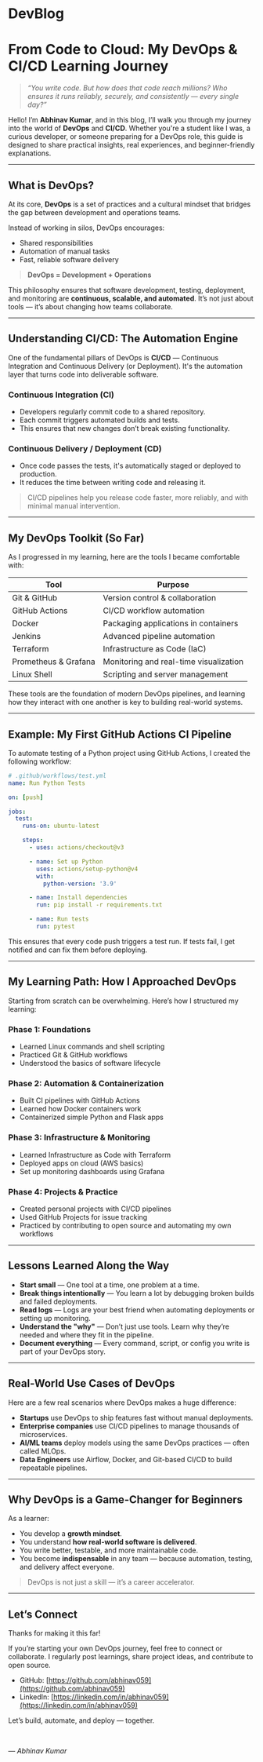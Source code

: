 # DevBlog
# From Code to Cloud: My DevOps & CI/CD Learning Journey

> _“You write code. But how does that code reach millions? Who ensures it runs reliably, securely, and consistently — every single day?”_

Hello! I’m **Abhinav Kumar**, and in this blog, I’ll walk you through my journey into the world of **DevOps** and **CI/CD**. Whether you're a student like I was, a curious developer, or someone preparing for a DevOps role, this guide is designed to share practical insights, real experiences, and beginner-friendly explanations.

---

## What is DevOps?

At its core, **DevOps** is a set of practices and a cultural mindset that bridges the gap between development and operations teams.

Instead of working in silos, DevOps encourages:
- Shared responsibilities
- Automation of manual tasks
- Fast, reliable software delivery

> **DevOps = Development + Operations**

This philosophy ensures that software development, testing, deployment, and monitoring are **continuous, scalable, and automated**. It’s not just about tools — it’s about changing how teams collaborate.

---

## Understanding CI/CD: The Automation Engine

One of the fundamental pillars of DevOps is **CI/CD** — Continuous Integration and Continuous Delivery (or Deployment). It's the automation layer that turns code into deliverable software.

### Continuous Integration (CI)
- Developers regularly commit code to a shared repository.
- Each commit triggers automated builds and tests.
- This ensures that new changes don’t break existing functionality.

### Continuous Delivery / Deployment (CD)
- Once code passes the tests, it's automatically staged or deployed to production.
- It reduces the time between writing code and releasing it.

> CI/CD pipelines help you release code faster, more reliably, and with minimal manual intervention.

---

## My DevOps Toolkit (So Far)

As I progressed in my learning, here are the tools I became comfortable with:

| Tool                  | Purpose                                 |
|-----------------------|-----------------------------------------|
| Git & GitHub          | Version control & collaboration         |
| GitHub Actions        | CI/CD workflow automation               |
| Docker                | Packaging applications in containers    |
| Jenkins               | Advanced pipeline automation            |
| Terraform             | Infrastructure as Code (IaC)            |
| Prometheus & Grafana  | Monitoring and real-time visualization  |
| Linux Shell           | Scripting and server management         |

These tools are the foundation of modern DevOps pipelines, and learning how they interact with one another is key to building real-world systems.

---

## Example: My First GitHub Actions CI Pipeline

To automate testing of a Python project using GitHub Actions, I created the following workflow:

```yaml
# .github/workflows/test.yml
name: Run Python Tests

on: [push]

jobs:
  test:
    runs-on: ubuntu-latest

    steps:
      - uses: actions/checkout@v3

      - name: Set up Python
        uses: actions/setup-python@v4
        with:
          python-version: '3.9'

      - name: Install dependencies
        run: pip install -r requirements.txt

      - name: Run tests
        run: pytest
````

This ensures that every code push triggers a test run. If tests fail, I get notified and can fix them before deploying.

---

## My Learning Path: How I Approached DevOps

Starting from scratch can be overwhelming. Here’s how I structured my learning:

### Phase 1: Foundations

* Learned Linux commands and shell scripting
* Practiced Git & GitHub workflows
* Understood the basics of software lifecycle

### Phase 2: Automation & Containerization

* Built CI pipelines with GitHub Actions
* Learned how Docker containers work
* Containerized simple Python and Flask apps

### Phase 3: Infrastructure & Monitoring

* Learned Infrastructure as Code with Terraform
* Deployed apps on cloud (AWS basics)
* Set up monitoring dashboards using Grafana

### Phase 4: Projects & Practice

* Created personal projects with CI/CD pipelines
* Used GitHub Projects for issue tracking
* Practiced by contributing to open source and automating my own workflows

---

## Lessons Learned Along the Way

* **Start small** — One tool at a time, one problem at a time.
* **Break things intentionally** — You learn a lot by debugging broken builds and failed deployments.
* **Read logs** — Logs are your best friend when automating deployments or setting up monitoring.
* **Understand the "why"** — Don’t just use tools. Learn why they’re needed and where they fit in the pipeline.
* **Document everything** — Every command, script, or config you write is part of your DevOps story.

---

## Real-World Use Cases of DevOps

Here are a few real scenarios where DevOps makes a huge difference:

* **Startups** use DevOps to ship features fast without manual deployments.
* **Enterprise companies** use CI/CD pipelines to manage thousands of microservices.
* **AI/ML teams** deploy models using the same DevOps practices — often called MLOps.
* **Data Engineers** use Airflow, Docker, and Git-based CI/CD to build repeatable pipelines.

---

## Why DevOps is a Game-Changer for Beginners

As a learner:

* You develop a **growth mindset**.
* You understand **how real-world software is delivered**.
* You write better, testable, and more maintainable code.
* You become **indispensable** in any team — because automation, testing, and delivery affect everyone.

> DevOps is not just a skill — it’s a career accelerator.

---

## Let’s Connect

Thanks for making it this far!

If you’re starting your own DevOps journey, feel free to connect or collaborate. I regularly post learnings, share project ideas, and contribute to open source.

* GitHub: [https://github.com/abhinav059](https://github.com/abhinav059)
* LinkedIn: [https://linkedin.com/in/abhinav059](https://linkedin.com/in/abhinav059)

Let’s build, automate, and deploy — together.

<br>

*— Abhinav Kumar*
